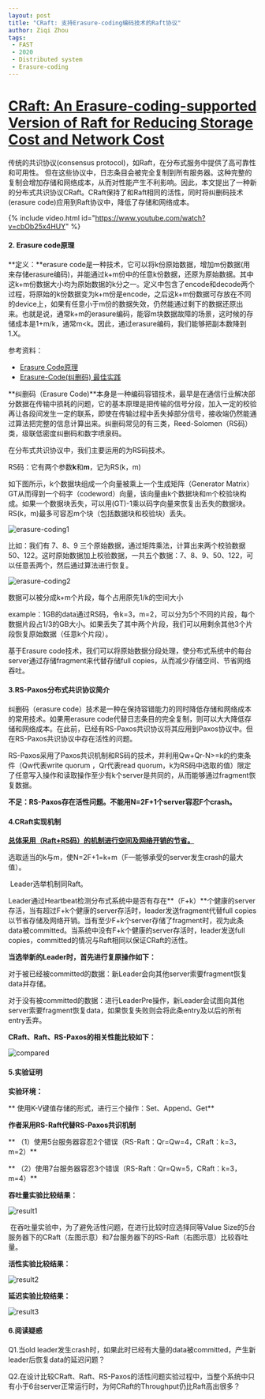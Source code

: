 ```yaml
---
layout: post
title: "CRaft: 支持Erasure-coding编码技术的Raft协议"
author: Ziqi Zhou
tags:
 - FAST
 - 2020
 - Distributed system
 - Erasure-coding
---
```


# [CRaft: An Erasure-coding-supported Version of Raft for Reducing Storage Cost and Network Cost](https://www.usenix.org/conference/fast20/presentation/wang-zizhong)

传统的共识协议(consensus protocol)，如Raft，在分布式服务中提供了高可靠性和可用性。 但在这些协议中，日志条目会被完全复制到所有服务器。这种完整的复制会增加存储和网络成本，从而对性能产生不利影响。因此，本文提出了一种新的分布式共识协议CRaft。CRaft保持了和Raft相同的活性，同时将纠删码技术(erasure code)应用到Raft协议中，降低了存储和网络成本。


{% include video.html id="https://www.youtube.com/watch?v=cbOb25x4HUY" %}

#### 2. Erasure code原理

**定义：**erasure code是一种技术，它可以将k份原始数据，增加m份数据(用来存储erasure编码)，并能通过k+m份中的任意k份数据，还原为原始数据。其中这k+m份数据大小均为原始数据的k分之一。定义中包含了encode和decode两个过程，将原始的k份数据变为k+m份是encode，之后这k+m份数据可存放在不同的device上，如果有任意小于m份的数据失效，仍然能通过剩下的数据还原出来。也就是说，通常k+m的erasure编码，能容m块数据故障的场景，这时候的存储成本是1+m/k，通常m<k。因此，通过erasure编码，我们能够把副本数降到1.X。

参考资料：

- [Erasure Code原理](https://blog.csdn.net/sinat_27186785/article/details/52034588)
- [Erasure-Code(纠删码) 最佳实践](https://zhuanlan.zhihu.com/p/106096265?utm_source=wechat_session)

**纠删码（Erasure Code)**本身是一种编码容错技术，最早是在通信行业解决部分数据在传输中损耗的问题，它的基本原理是把传输的信号分段，加入一定的校验再让各段间发生一定的联系，即使在传输过程中丢失掉部分信号，接收端仍然能通过算法把完整的信息计算出来。纠删码常见的有三类，Reed-Solomen（RS码）类，级联低密度纠删码和数字喷泉码。

在分布式共识协议中，我们主要运用的为RS码技术。

RS码：它有两个参数**k**和**m**，记为RS(k，m)

如下图所示，k个数据块组成一个向量被乘上一个生成矩阵（Generator Matrix）GT从而得到一个码字（codeword）向量，该向量由k个数据块和m个校验块构成。如果一个数据块丢失，可以用(GT)-1乘以码字向量来恢复出丢失的数据块。RS(k，m)最多可容忍m个块（包括数据块和校验块）丢失。

![erasure-coding1](../images/2020-11-16-erasure-coding1.png)



比如：我们有 7、8、9 三个原始数据，通过矩阵乘法，计算出来两个校验数据 50、122。这时原始数据加上校验数据，一共五个数据：7、8、9、50、122，可以任意丢两个，然后通过算法进行恢复。

![erasure-coding2](../images/2020-11-16-erasure-coding2.png)

数据可以被分成k+m个片段，每个占用原先1/k的空间大小

example：1GB的data通过RS码，令k=3，m=2，可以分为5个不同的片段，每个数据片段占1/3的GB大小。如果丢失了其中两个片段，我们可以用剩余其他3个片段恢复原始数据（任意k个片段）。

基于Erasure code技术，我们可以将原始数据分段处理，使分布式系统中的每台server通过存储fragment来代替存储full copies，从而减少存储空间、节省网络吞吐。

#### 3.RS-Paxos分布式共识协议简介

纠删码（erasure code）技术是一种在保持容错能力的同时降低存储和网络成本的常用技术。如果用erasure code代替日志条目的完全复制，则可以大大降低存储和网络成本。在此前，已经有RS-Paxos共识协议将其应用到Paxos协议中。但在RS-Paxos共识协议中存在活性的问题。 

RS-Paxos采用了Paxos共识机制和RS码的技术，并利用Qw+Qr-N>=k的约束条件（Qw代表write quorum ，Qr代表read quorum，k为RS码中选取的值）限定了任意写入操作和读取操作至少有k个server是共同的，从而能够通过fragment恢复数据。

**不足：RS-Paxos存在活性问题。不能用N=2F+1个server容忍F个crash。**

#### 4.CRaft实现机制

**<u>总体采用（Raft+RS码）的机制进行空间及网络开销的节省。</u>**

​	选取适当的k与m，使N=2F+1=k+m（F—能够承受的server发生crash的最大值）。

​	Leader选举机制同Raft。

​	Leader通过Heartbeat检测分布式系统中是否有存在**（F+k）**个健康的server存活，当有超过F+k个健康的server存活时，leader发送fragment代替full copies以节省存储及网络开销。当有至少F+k个server存储了fragment时，视为此条data被committed。当系统中没有F+k个健康的server存活时，leader发送full copies，committed的情况与Raft相同以保证CRaft的活性。

**当选举新的Leader时，首先进行复原操作如下：**

​	对于被已经被committed的数据：新Leader会向其他server索要fragment恢复data并存储。

​	对于没有被committed的数据：进行LeaderPre操作，新Leader会试图向其他server索要fragment恢复data，如果恢复失败则会将此条entry及以后的所有entry丢弃。

**CRaft、Raft、RS-Paxos的相关性能比较如下：**

![compared](../images/2020-11-16-compared.png)

#### 5.实验证明

**实验环境：**

**	使用K-V键值存储的形式，进行三个操作：Set、Append、Get**

**作者采用RS-Raft代替RS-Paxos共识机制**

**	（1）使用5台服务器容忍2个错误（RS-Raft：Qr=Qw=4，CRaft：k=3，m=2）**

**	（2）使用7台服务器容忍3个错误（RS-Raft：Qr=Qw=5，CRaft：k=3，m=4）**

**吞吐量实验比较结果：**

![result1](../images/2020-11-16-result1.png)

​	在吞吐量实验中，为了避免活性问题，在进行比较时应选择同等Value Size的5台服务器下的CRaft（左图示意）和7台服务器下的RS-Raft（右图示意）比较吞吐量。

**活性实验比较结果：**

![result2](../images/2020-11-16-result2.png)

**延迟实验比较结果：**

![result3](../images/2020-11-16-result3.png)

#### 6.阅读疑惑

Q1.当old leader发生crash时，如果此时已经有大量的data被committed，产生新leader后恢复data的延迟问题？

Q2.在设计比较CRaft、Raft、RS-Paxos的活性问题实验过程中，当整个系统中只有小于6台server正常运行时，为何CRaft的Throughput仍比Raft高出很多？
